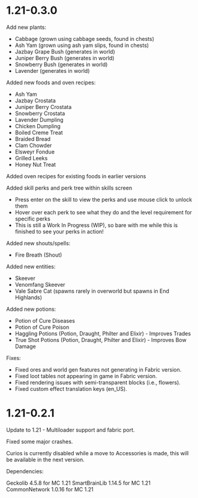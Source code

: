 1.21-0.3.0
==========

Add new plants:
- Cabbage (grown using cabbage seeds, found in chests)
- Ash Yam (grown using ash yam slips, found in chests)
- Jazbay Grape Bush (generates in world)
- Juniper Berry Bush (generates in world)
- Snowberry Bush (generates in world)
- Lavender (generates in world)

Added new foods and oven recipes:
- Ash Yam
- Jazbay Crostata
- Juniper Berry Crostata
- Snowberry Crostata
- Lavender Dumpling
- Chicken Dumpling
- Boiled Creme Treat
- Braided Bread
- Clam Chowder
- Elsweyr Fondue
- Grilled Leeks
- Honey Nut Treat

Added oven recipes for existing foods in earlier versions

Added skill perks and perk tree within skills screen
- Press enter on the skill to view the perks and use mouse click to unlock them
- Hover over each perk to see what they do and the level requirement for specific perks
- This is still a Work In Progress (WIP), so bare with me while this is finished
  to see your perks in action!

Added new shouts/spells:
- Fire Breath (Shout)

Added new entities:
- Skeever
- Venomfang Skeever
- Vale Sabre Cat (spawns rarely in overworld but spawns in End Highlands)

Added new potions:
- Potion of Cure Diseases
- Potion of Cure Poison
- Haggling Potions (Potion, Draught, Philter and Elixir) - Improves Trades
- True Shot Potions (Potion, Draught, Philter and Elixir) - Improves Bow Damage

Fixes:
- Fixed ores and world gen features not generating in Fabric version.
- Fixed loot tables not appearing in game in Fabric version.
- Fixed rendering issues with semi-transparent blocks (i.e., flowers).
- Fixed custom effect translation keys (en_US).

1.21-0.2.1
==========

Update to 1.21 - Multiloader support and fabric port.

Fixed some major crashes.

Curios is currently disabled while a move to Accessories is made, this will be available in the next version.

Dependencies:

Geckolib 4.5.8 for MC 1.21 SmartBrainLib 1.14.5 for MC 1.21 CommonNetwork 1.0.16 for MC 1.21
